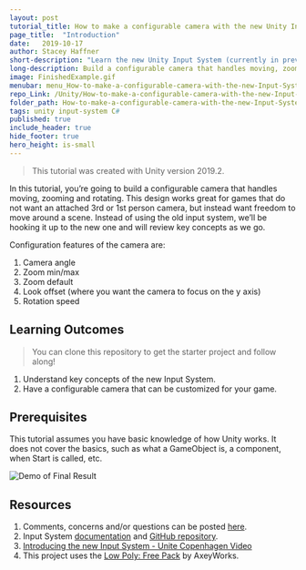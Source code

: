 ```yaml
---
layout: post
tutorial_title: How to make a configurable camera with the new Unity Input System
page_title:  "Introduction"
date:   2019-10-17
author: Stacey Haffner
short-description: "Learn the new Unity Input System (currently in preview) while creating a configurable camera that can be used in your game."
long-description: Build a configurable camera that handles moving, zooming and rotating. This design works great for games that do not want an attached 3rd or 1st person camera, but instead want freedom to move around a scene. Instead of using the old input system, we’ll be hooking it up to the new one and will review key concepts as we go.
image: FinishedExample.gif
menubar: menu_How-to-make-a-configurable-camera-with-the-new-Input-System
repo_Link: /Unity/How-to-make-a-configurable-camera-with-the-new-Input-System/projects
folder_path: How-to-make-a-configurable-camera-with-the-new-Input-System
tags: unity input-system C#
published: true
include_header: true
hide_footer: true
hero_height: is-small
---
```


> This tutorial was created with Unity version 2019.2.

In this tutorial, you’re going to build a configurable camera that handles moving, zooming and rotating. This design works great for games that do not want an attached 3rd or 1st person camera, but instead want freedom to move around a scene. Instead of using the old input system, we’ll be hooking it up to the new one and will review key concepts as we go.

Configuration features of the camera are:

1. Camera angle
2. Zoom min/max
3. Zoom default
4. Look offset (where you want the camera to focus on the y axis)
5. Rotation speed

## Learning Outcomes

> You can clone this repository to get the starter project and follow along!  

1. Understand key concepts of the new Input System. 
2. Have a configurable camera that can be customized for your game.

## Prerequisites
This tutorial assumes you have basic knowledge of how Unity works. It does not cover the basics, such as what a GameObject is, a component, when Start is called, etc. 

![Demo of Final Result]({{site.baseurl}}/tutorial/How-to-make-a-configurable-camera-with-the-new-Input-System/images/FinishedExample.gif)

## Resources
1. Comments, concerns and/or questions can be posted [here](https://github.com/Yecats/GameDevTutorials/issues/1).
2.	Input System [documentation](https://docs.unity3d.com/Packages/com.unity.inputsystem@1.0/manual/index.html) and [GitHub repository](https://github.com/Unity-Technologies/InputSystem).
3. [Introducing the new Input System - Unite Copenhagen Video](https://youtu.be/hw3Gk5PoZ6A)
1. This project uses the [Low Poly: Free Pack](https://www.assetstore.unity3d.com/en/#!/content/58821) by AxeyWorks.

